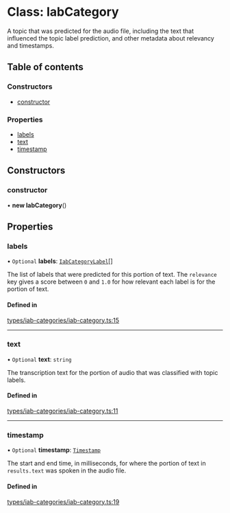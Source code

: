 # Class: IabCategory

A topic that was predicted for the audio file, including the text that influenced the topic label prediction, and other metadata about relevancy and timestamps.

## Table of contents

### Constructors

- [constructor](../wiki/IabCategory#constructor)

### Properties

- [labels](../wiki/IabCategory#labels)
- [text](../wiki/IabCategory#text)
- [timestamp](../wiki/IabCategory#timestamp)

## Constructors

### constructor

• **new IabCategory**()

## Properties

### labels

• `Optional` **labels**: [`IabCategoryLabel`](../wiki/IabCategoryLabel)[]

The list of labels that were predicted for this portion of text. The `relevance` key gives a score between `0` and `1.0` for how relevant each label is for the portion of text.

#### Defined in

[types/iab-categories/iab-category.ts:15](https://github.com/PhillipChaffee/assemblyai-node-sdk/blob/a493ce0/src/types/iab-categories/iab-category.ts#L15)

___

### text

• `Optional` **text**: `string`

The transcription text for the portion of audio that was classified with topic labels.

#### Defined in

[types/iab-categories/iab-category.ts:11](https://github.com/PhillipChaffee/assemblyai-node-sdk/blob/a493ce0/src/types/iab-categories/iab-category.ts#L11)

___

### timestamp

• `Optional` **timestamp**: [`Timestamp`](../wiki/Timestamp)

The start and end time, in milliseconds, for where the portion of text in `results.text` was spoken in the audio file.

#### Defined in

[types/iab-categories/iab-category.ts:19](https://github.com/PhillipChaffee/assemblyai-node-sdk/blob/a493ce0/src/types/iab-categories/iab-category.ts#L19)
